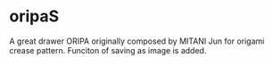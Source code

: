oripaS
======

A great drawer ORIPA originally composed by MITANI Jun for origami crease pattern. Funciton of saving as image is added.